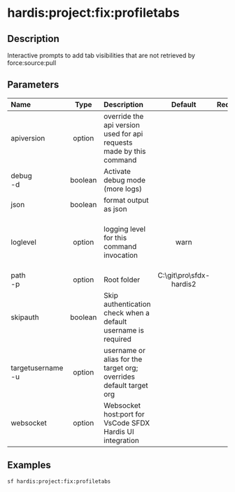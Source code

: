 <!-- This file has been generated with command 'sf hardis:doc:plugin:generate'. Please do not update it manually or it may be overwritten -->
# hardis:project:fix:profiletabs

## Description

Interactive prompts to add tab visibilities that are not retrieved by force:source:pull

## Parameters

| Name                  |  Type   | Description                                                         |         Default         | Required |                        Options                        |
|:----------------------|:-------:|:--------------------------------------------------------------------|:-----------------------:|:--------:|:-----------------------------------------------------:|
| apiversion            | option  | override the api version used for api requests made by this command |                         |          |                                                       |
| debug<br/>-d          | boolean | Activate debug mode (more logs)                                     |                         |          |                                                       |
| json                  | boolean | format output as json                                               |                         |          |                                                       |
| loglevel              | option  | logging level for this command invocation                           |          warn           |          | trace<br/>debug<br/>info<br/>warn<br/>error<br/>fatal |
| path<br/>-p           | option  | Root folder                                                         | C:\git\pro\sfdx-hardis2 |          |                                                       |
| skipauth              | boolean | Skip authentication check when a default username is required       |                         |          |                                                       |
| targetusername<br/>-u | option  | username or alias for the target org; overrides default target org  |                         |          |                                                       |
| websocket             | option  | Websocket host:port for VsCode SFDX Hardis UI integration           |                         |          |                                                       |

## Examples

```shell
sf hardis:project:fix:profiletabs
```


